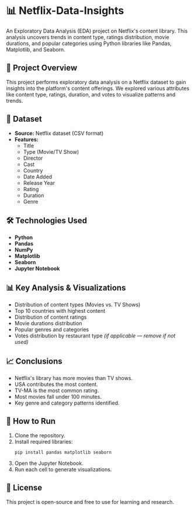 # 📊 Netflix-Data-Insights

An Exploratory Data Analysis (EDA) project on Netflix's content library. This analysis uncovers trends in content type, ratings distribution, movie durations, and popular categories using Python libraries like Pandas, Matplotlib, and Seaborn.

## 📌 Project Overview

This project performs exploratory data analysis on a Netflix dataset to gain insights into the platform's content offerings. We explored various attributes like content type, ratings, duration, and votes to visualize patterns and trends.

## 📂 Dataset

- **Source:** Netflix dataset (CSV format)
- **Features:**
  - Title
  - Type (Movie/TV Show)
  - Director
  - Cast
  - Country
  - Date Added
  - Release Year
  - Rating
  - Duration
  - Genre

## 🛠️ Technologies Used

- **Python**
- **Pandas**
- **NumPy**
- **Matplotlib**
- **Seaborn**
- **Jupyter Notebook**

## 📊 Key Analysis & Visualizations

- Distribution of content types (Movies vs. TV Shows)
- Top 10 countries with highest content
- Distribution of content ratings
- Movie durations distribution
- Popular genres and categories
- Votes distribution by restaurant type *(if applicable — remove if not used)*

## 📈 Conclusions

- Netflix's library has more movies than TV shows.
- USA contributes the most content.
- TV-MA is the most common rating.
- Most movies fall under 100 minutes.
- Key genre and category patterns identified.

## 🚀 How to Run

1. Clone the repository.
2. Install required libraries:
   ```
   pip install pandas matplotlib seaborn
   ```
3. Open the Jupyter Notebook.
4. Run each cell to generate visualizations.

## 📑 License

This project is open-source and free to use for learning and research.
